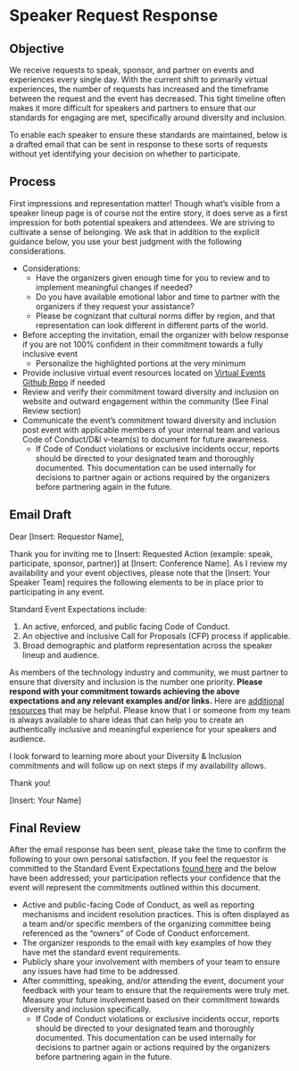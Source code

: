 # Speaker Request Response 

## Objective 
We receive requests to speak, sponsor, and partner on events and experiences every single day. With the current shift to primarily virtual experiences, the number of requests has increased and the timeframe between the request and the event has decreased. This tight timeline often makes it more difficult for speakers and partners to ensure that our standards for engaging are met, specifically around diversity and inclusion.  

To enable each speaker to ensure these standards are maintained, below is a drafted email that can be sent in response to these sorts of requests without yet identifying your decision on whether to participate. 

## Process 
First impressions and representation matter! Though what’s visible from a speaker lineup page is of course not the entire story, it does serve as a first impression for both potential speakers and attendees. We are striving to cultivate a sense of belonging. We ask that in addition to the explicit guidance below, you use your best judgment with the following considerations. 

* Considerations:  
  * Have the organizers given enough time for you to review and to implement meaningful changes if needed? 
  * Do you have available emotional labor and time to partner with the organizers if they request your assistance? 
  * Please be cognizant that cultural norms differ by region, and that representation can look different in different parts of the world.   
* Before accepting the invitation, email the organizer with below response if you are not 100% confident in their commitment towards a fully inclusive event 
  * Personalize the highlighted portions at the very minimum 
* Provide inclusive virtual event resources located on [Virtual Events Github Repo](https://github.com/microsoft/virtual-events) if needed 
* Review and verify their commitment toward diversity and inclusion on website and outward engagement within the community (See Final Review section) 
* Communicate the event’s commitment toward diversity and inclusion post event with applicable members of your internal team and various Code of Conduct/D&I v-team(s) to document for future awareness. 
  * If Code of Conduct violations or exclusive incidents occur, reports should be directed to your designated team and thoroughly documented. This documentation can be used internally for decisions to partner again or actions required by the organizers before partnering again in the future. 

## Email Draft 
Dear [Insert: Requestor Name], 

Thank you for inviting me to [Insert: Requested Action (example: speak, participate, sponsor, partner)] at [Insert: Conference Name]. As I review my availability and your event objectives, please note that the [Insert: Your Speaker Team] requires the following elements to be in place prior to participating in any event. 

Standard Event Expectations include:  
1. An active, enforced, and public facing Code of Conduct. 
2. An objective and inclusive Call for Proposals (CFP) process if applicable. 
3. Broad demographic and platform representation across the speaker lineup and audience. 

As members of the technology industry and community, we must partner to ensure that diversity and inclusion is the number one priority. **Please respond with your commitment towards achieving the above expectations and any relevant examples and/or links.** Here are [additional resources](https://github.com/microsoft/virtual-events/blob/main/inclusive-planning-process.md) that may be helpful. Please know that I or someone from my team is always available to share ideas that can help you to create an authentically inclusive and meaningful experience for your speakers and audience.  

I look forward to learning more about your Diversity & Inclusion commitments and will follow up on next steps if my availability allows. 

Thank you! 

[Insert: Your Name] 

## Final Review 
After the email response has been sent, please take the time to confirm the following to your own personal satisfaction. If you feel the requestor is committed to the Standard Event Expectations [found here](https://github.com/microsoft/virtual-events/blob/main/playbook.md) and the below have been addressed; your participation reflects your confidence that the event will represent the commitments outlined within this document. 
* Active and public-facing Code of Conduct, as well as reporting mechanisms and incident resolution practices. This is often displayed as a team and/or specific members of the organizing committee being referenced as the “owners” of Code of Conduct enforcement.  
* The organizer responds to the email with key examples of how they have met the standard event requirements. 
* Publicly share your involvement with members of your team to ensure any issues have had time to be addressed. 
* After committing, speaking, and/or attending the event, document your feedback with your team to ensure that the requirements were truly met. Measure your future involvement based on their commitment towards diversity and inclusion specifically. 
  * If Code of Conduct violations or exclusive incidents occur, reports should be directed to your designated team and thoroughly documented. This documentation can be used internally for decisions to partner again or actions required by the organizers before partnering again in the future. 

